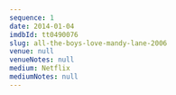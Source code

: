 ```yaml
---
sequence: 1
date: 2014-01-04
imdbId: tt0490076
slug: all-the-boys-love-mandy-lane-2006
venue: null
venueNotes: null
medium: Netflix
mediumNotes: null
---
```



